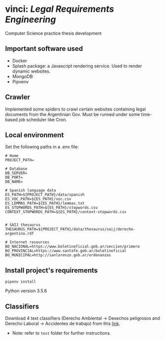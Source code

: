 # vinci: *Legal Requirements Engineering*
Computer Science practice thesis development

## Important software used
- Docker
- Splash package: a Javascript rendering service. Used to render dynamic websites.
- MongoDB
- Pipvenv

## Crawler
Implemented some spiders to crawl certain websites containing legal documents from the Argentinian Gov. Must be runned under some time-based job scheduler like Cron.

## Local environment
Set the following paths in a .env file:

```
# Home
PROJECT_PATH=

# Database
DB_SERVER=
DB_PORT=
DB_NAME=

# Spanish language data
ES_PATH=${PROJECT_PATH}/data/spanish
ES_VOC_PATH=${ES_PATH}/voc.csv
ES_LEMMAS_PATH=${ES_PATH}/lemmas.txt
ES_STOPWORDS_PATH=${ES_PATH}/stopwords.csv
CONTEXT_STOPWORDS_PATH=${ES_PATH}/context-stopwords.csv


# SAIJ thesaurus
THESAURUS_PATH=${PROJECT_PATH}/data/thesaurus/saij/derecho-argentino.rdf

# Internet resources
BO_NACIONAL=https://www.boletinoficial.gob.ar/seccion/primera
BO_PROVINCIAL=https://www.santafe.gob.ar/boletinoficial
BO_MUNICIPAL=http://sanlorenzo.gob.ar/ordenanzas

```

## Install project's requirements
```
pipenv install
```

Python version 3.5.6

## Classifiers
Download 4 text classifiers (Derecho Ambiental -> Desechos peligrosos and Derecho Laboral -> Accidentes de trabajo) from this 
[link](https://www.dropbox.com/s/4c15ogj55v0xvit/text-classifiers.zip?dl=0).

- Note: refer to `test` folder for further instructions.
